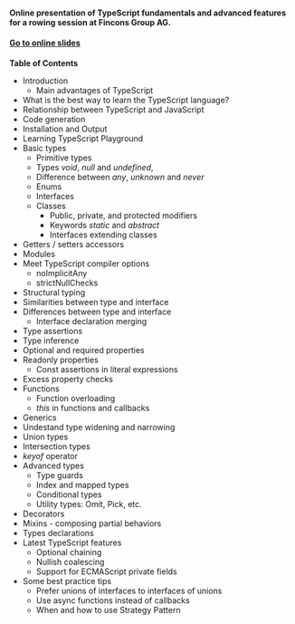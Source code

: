 #### Online presentation of TypeScript fundamentals and advanced features for a rowing session at Fincons Group AG.

#### <a href="http://ova2.github.io/typescript-rowing-session/slides/index.html" target="_blank">Go to online slides</a>

__Table of Contents__

* Introduction
  * Main advantages of TypeScript
* What is the best way to learn the TypeScript language?
* Relationship between TypeScript and JavaScript
* Code generation
* Installation and Output
* Learning TypeScript Playground
* Basic types
  * Primitive types
  * Types _void_, _null_ and _undefined_,
  * Difference between _any_, _unknown_ and _never_
  * Enums
  * Interfaces
  * Classes
    * Public, private, and protected modifiers
    * Keywords _static_ and _abstract_
    * Interfaces extending classes
* Getters / setters accessors
* Modules
* Meet TypeScript compiler options
  * noImplicitAny
  * strictNullChecks
* Structural typing
* Similarities between type and interface
* Differences between type and interface
  * Interface declaration merging
* Type assertions
* Type inference
* Optional and required properties
* Readonly properties
  * Const assertions in literal expressions
* Excess property checks
* Functions
  * Function overloading
  * _this_ in functions and callbacks
* Generics
* Undestand type widening and narrowing
* Union types
* Intersection types
* _keyof_ operator
* Advanced types
  * Type guards
  * Index and mapped types
  * Conditional types
  * Utility types: Omit, Pick, etc.
* Decorators
* Mixins - composing partial behaviors
* Types declarations
* Latest TypeScript features
  * Optional chaining
  * Nullish coalescing
  * Support for ECMAScript private fields
* Some best practice tips
  * Prefer unions of interfaces to interfaces of unions
  * Use async functions instead of callbacks
  * When and how to use Strategy Pattern
